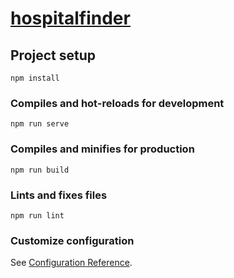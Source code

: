 # [hospitalfinder]("https://ipfs.io/ipfs/QmYm1aMvPh9vass2kUZvKau1JKuFQQP6HvdRjjAQum1nJu?filename=logo.png")



## Project setup
```
npm install
```

### Compiles and hot-reloads for development
```
npm run serve
```

### Compiles and minifies for production
```
npm run build
```

### Lints and fixes files
```
npm run lint
```

### Customize configuration
See [Configuration Reference](https://cli.vuejs.org/config/).
